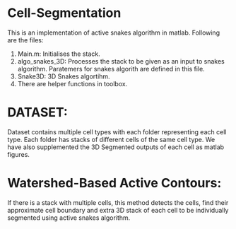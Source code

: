 # Cell-Segmentation
This is an implementation of active snakes algorithm in matlab.
Following are the files:
1. Main.m: Initialises the stack.
2. algo_snakes_3D: Processes the stack to be given as an input to snakes algorithm. Paratemers for snakes algorith are defined in this file. 
3. Snake3D: 3D Snakes algortihm.
4. There are helper functions in toolbox.

# DATASET:
Dataset contains multiple cell types with each folder representing each cell type. 
Each folder has stacks of different cells of the same cell type. 
We have also supplemented the 3D Segmented outputs of each cell as matlab figures. 

# Watershed-Based Active Contours:
If there is a stack with multiple cells, this method detects the cells, find their approximate cell boundary and extra 3D stack of each cell to be individually segmented using active snakes algorithm. 
